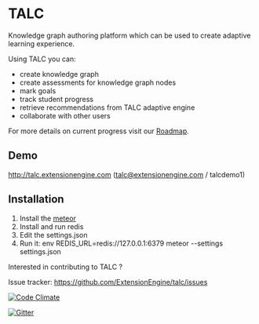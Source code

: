 # TALC

Knowledge graph authoring platform which can be used to create adaptive learning experience.

Using TALC you can:

 - create knowledge graph
 - create assessments for knowledge graph nodes
 - mark goals
 - track student progress
 - retrieve recommendations from TALC adaptive engine
 - collaborate with other users

For more details on current progress visit our [Roadmap](https://github.com/ExtensionEngine/talc/milestones).

## Demo

http://talc.extensionengine.com (talc@extensionengine.com / talcdemo1)

## Installation

1. Install the [meteor](https://github.com/meteor/meteor)
2. Install and run redis
2. Edit the settings.json
3. Run it: env REDIS_URL=redis://127.0.0.1:6379 meteor --settings settings.json

Interested in contributing to TALC ?

Issue tracker: https://github.com/ExtensionEngine/talc/issues

[![Code Climate](https://codeclimate.com/github/ExtensionEngine/talc/badges/gpa.svg)](https://codeclimate.com/github/ExtensionEngine/talc)

[![Gitter](https://badges.gitter.im/Join%20Chat.svg)](https://gitter.im/ExtensionEngine/talc?utm_source=badge&utm_medium=badge&utm_campaign=pr-badge)

